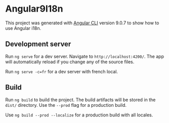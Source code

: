 # Angular9I18n

This project was generated with [Angular CLI](https://github.com/angular/angular-cli) version 9.0.7 to show how to use Angular i18n.

## Development server

Run `ng serve` for a dev server. Navigate to `http://localhost:4200/`. The app will automatically reload if you change any of the source files.

Run `ng serve -c=fr` for a dev server with french local.

## Build

Run `ng build` to build the project. The build artifacts will be stored in the `dist/` directory. Use the `--prod` flag for a production build.

Use `ng build --prod --localize` for a production build with all locales.
